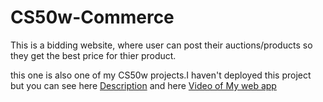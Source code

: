 # CS50w-Commerce
<p>This is a bidding website, where user can post their auctions/products so they get the best price for thier product.</p>
            <p>this one is also one of my CS50w projects.I haven't deployed this project but you can see here <a href="https://cs50.harvard.edu/web/2020/projects/2/commerce/">Description</a> and here <a href="https://www.youtube.com/watch?v=1WTeO41YnCs">Video of My web app</a></p>
